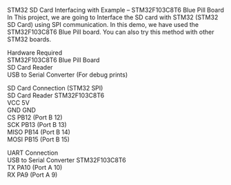 STM32 SD Card Interfacing with Example – STM32F103C8T6 Blue Pill Board</br>
In This project, we are going to Interface the SD card with STM32 (STM32 SD Card) using SPI communication. In this demo, we have used the STM32F103C8T6 Blue Pill board. You can also try this method with other STM32 boards.</br>


Hardware Required</br>
STM32F103C8T6 Blue Pill Board</br>
SD Card Reader</br>
USB to Serial Converter (For debug prints)</br>


SD Card Connection (STM32 SPI)</br>
SD Card Reader	STM32F103C8T6</br>
VCC	5V</br>
GND	GND</br>
CS	PB12 (Port B 12)</br>
SCK	PB13 (Port B 13)</br>
MISO	PB14 (Port B 14)</br>
MOSI	PB15 (Port B 15)</br>


UART Connection</br>
USB to Serial Converter	STM32F103C8T6</br>
TX	PA10 (Port A 10)</br>
RX	PA9 (Port A 9)</br>



